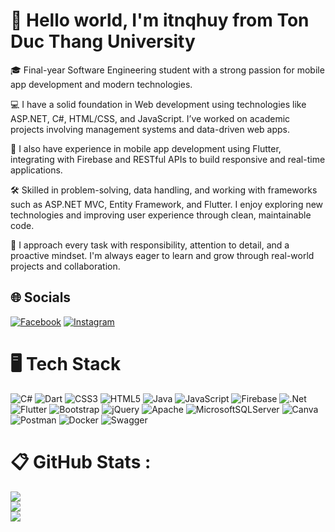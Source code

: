 # 👋 Hello world, I'm itnqhuy from Ton Duc Thang University
🎓 Final-year Software Engineering student with a strong passion for mobile app development and modern technologies.

💻 I have a solid foundation in Web development using technologies like ASP.NET, C#, HTML/CSS, and JavaScript. I’ve worked on academic projects involving management systems and data-driven web apps.

📱 I also have experience in mobile app development using Flutter, integrating with Firebase and RESTful APIs to build responsive and real-time applications.

🛠️ Skilled in problem-solving, data handling, and working with frameworks such as ASP.NET MVC, Entity Framework, and Flutter. I enjoy exploring new technologies and improving user experience through clean, maintainable code.

🤝 I approach every task with responsibility, attention to detail, and a proactive mindset. I'm always eager to learn and grow through real-world projects and collaboration.

## 🌐 Socials
[![Facebook](https://img.shields.io/badge/Facebook-%231877F2.svg?logo=Facebook&logoColor=white)](https://www.facebook.com/nqhuy.2t) [![Instagram](https://img.shields.io/badge/Instagram-%23E4405F.svg?logo=Instagram&logoColor=white)](https://www.instagram.com/it.nqhuy/?hl=vi) 

# 🖥️ Tech Stack
![C#](https://img.shields.io/badge/c%23-%23239120.svg?style=flat&logo=c-sharp&logoColor=white) ![Dart](https://img.shields.io/badge/dart-%230175C2.svg?style=flat&logo=dart&logoColor=white) ![CSS3](https://img.shields.io/badge/css3-%231572B6.svg?style=flat&logo=css3&logoColor=white) ![HTML5](https://img.shields.io/badge/html5-%23E34F26.svg?style=flat&logo=html5&logoColor=white) ![Java](https://img.shields.io/badge/java-%23ED8B00.svg?style=flat&logo=java&logoColor=white) ![JavaScript](https://img.shields.io/badge/javascript-%23323330.svg?style=flat&logo=javascript&logoColor=%23F7DF1E) ![Firebase](https://img.shields.io/badge/firebase-%23039BE5.svg?style=flat&logo=firebase) ![.Net](https://img.shields.io/badge/.NET-5C2D91?style=flat&logo=.net&logoColor=white) ![Flutter](https://img.shields.io/badge/Flutter-%2302569B.svg?style=flat&logo=Flutter&logoColor=white) ![Bootstrap](https://img.shields.io/badge/bootstrap-%23563D7C.svg?style=flat&logo=bootstrap&logoColor=white) ![jQuery](https://img.shields.io/badge/jquery-%230769AD.svg?style=flat&logo=jquery&logoColor=white) ![Apache](https://img.shields.io/badge/apache-%23D42029.svg?style=flat&logo=apache&logoColor=white) ![MicrosoftSQLServer](https://img.shields.io/badge/Microsoft%20SQL%20Sever-CC2927?style=flat&logo=microsoft%20sql%20server&logoColor=white) ![Canva](https://img.shields.io/badge/Canva-%2300C4CC.svg?style=flat&logo=Canva&logoColor=white) ![Postman](https://img.shields.io/badge/Postman-FF6C37?style=flat&logo=postman&logoColor=white) ![Docker](https://img.shields.io/badge/docker-%230db7ed.svg?style=flat&logo=docker&logoColor=white) ![Swagger](https://img.shields.io/badge/-Swagger-%23Clojure?style=flat&logo=swagger&logoColor=white)
# 📋 GitHub Stats :
![](https://github-readme-stats.vercel.app/api?username=itnqhuy&theme=radical&hide_border=true&include_all_commits=false&count_private=false)<br/>
![](https://github-readme-streak-stats.herokuapp.com/?user=itnqhuy&theme=radical&hide_border=true)<br/>
![](https://github-readme-stats.vercel.app/api/top-langs/?username=itnqhuy&theme=radical&hide_border=true&include_all_commits=false&count_private=false&layout=compact)
